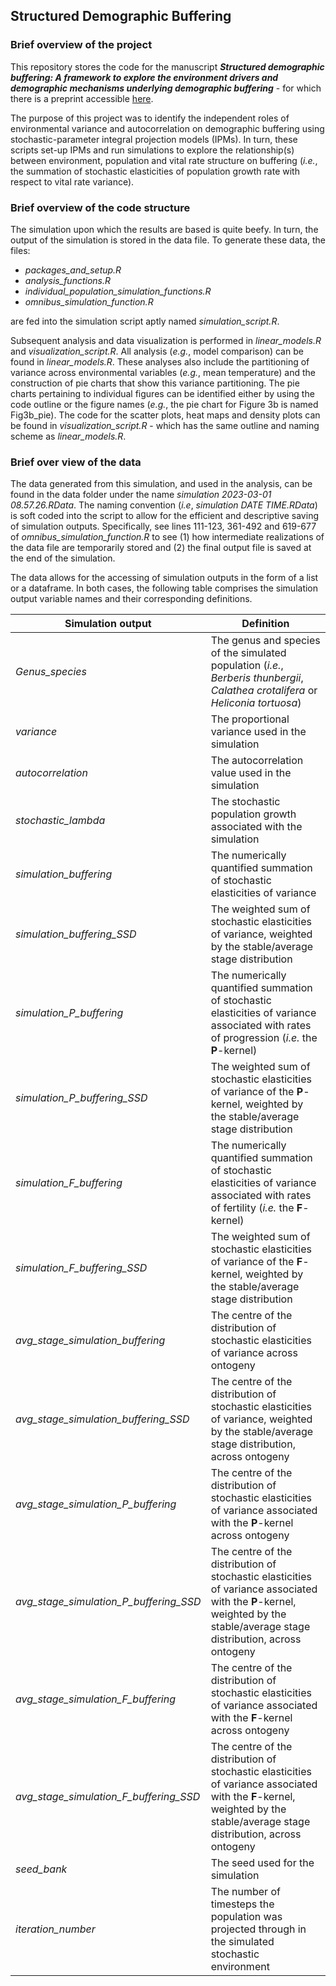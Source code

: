 ## Structured Demographic Buffering

### Brief overview of the project

This repository stores the code for the manuscript ___Structured demographic buffering: A framework to explore the environment drivers and demographic mechanisms underlying demographic buffering___ - for which there is a preprint accessible [here](https://www.biorxiv.org/content/10.1101/2023.07.20.549848v1.abstract). 

The purpose of this project was to identify the independent roles of environmental variance and autocorrelation on demographic buffering using stochastic-parameter integral projection models (IPMs). In turn, these scripts set-up IPMs and run simulations to explore the relationship(s) between environment, population and vital rate structure on buffering (*i.e.*, the summation of stochastic elasticities of population growth rate with respect to vital rate variance).


### Brief overview of the code structure

The simulation upon which the results are based is quite beefy. In turn, the output of the simulation is stored in the data file. To generate these data, the files:

- *packages_and_setup.R*
- *analysis_functions.R*
- *individual_population_simulation_functions.R*
- *omnibus_simulation_function.R*

are fed into the simulation script aptly named *simulation_script.R*. 

Subsequent analysis and data visualization is performed in *linear_models.R* and *visualization_script.R*. All analysis (*e.g.*, model comparison) can be found in *linear_models.R*. These analyses also include the partitioning of variance across environmental variables (*e.g.*, mean temperature) and the construction of pie charts that show this variance partitioning. The pie charts pertaining to individual figures can be identified either by using the code outline or the figure names (*e.g.*, the pie chart for Figure 3b is named Fig3b_pie). The code for the scatter plots, heat maps and density plots can be found in *visualization_script.R* - which has the same outline and naming scheme as *linear_models.R*.

### Brief over view of the data

The data generated from this simulation, and used in the analysis, can be found in the data folder under the name *simulation 2023-03-01 08.57.26.RData*. The naming convention (*i.e*, *simulation DATE TIME.RData*) is soft coded into the script to allow for the efficient and descriptive saving of simulation outputs. Specifically, see lines 111-123, 361-492 and 619-677 of   *omnibus_simulation_function.R* to see (1) how intermediate realizations of the data file are temporarily stored and (2) the final output file is saved at the end of the simulation.

The data allows for the accessing of simulation outputs in the form of a list or a dataframe. In both cases, the following table comprises the simulation output variable names and their corresponding definitions.

| **Simulation output**  |  **Definition**  |
| ------------- | ------------- |
| *Genus_species*  | The genus and species of the simulated population (*i.e.*, *Berberis thunbergii*, *Calathea crotalifera* or *Heliconia tortuosa*)  |
| *variance*  | The proportional variance used in the simulation  |
| *autocorrelation*  | The autocorrelation value used in the simulation  |
| *stochastic_lambda*  | The stochastic population growth associated with the simulation  |
| *simulation_buffering*  | The numerically quantified summation of stochastic elasticities of variance  |
| *simulation_buffering_SSD*  | The weighted sum of stochastic elasticities of variance, weighted by the stable/average stage distribution   |
| *simulation_P_buffering*  | The numerically quantified summation of stochastic elasticities of variance associated with rates of progression (*i.e.* the **P**-kernel)  |
| *simulation_P_buffering_SSD*  | The weighted sum of stochastic elasticities of variance of the **P**-kernel, weighted by the stable/average stage distribution |
| *simulation_F_buffering*  | The numerically quantified summation of stochastic elasticities of variance associated with rates of fertility (*i.e.* the **F**-kernel)  |
| *simulation_F_buffering_SSD*  | The weighted sum of stochastic elasticities of variance of the **F**-kernel, weighted by the stable/average stage distribution |
| *avg_stage_simulation_buffering*  | The centre of the distribution of stochastic elasticities of  variance across ontogeny  |
| *avg_stage_simulation_buffering_SSD*  | The centre of the distribution of stochastic elasticities of variance, weighted by the stable/average stage distribution, across ontogeny  |
| *avg_stage_simulation_P_buffering*  | The centre of the distribution of stochastic elasticities of variance associated with the **P**-kernel across ontogeny  |
| *avg_stage_simulation_P_buffering_SSD*  | The centre of the distribution of stochastic elasticities of variance associated with the **P**-kernel, weighted by the stable/average stage distribution, across ontogeny  |
| *avg_stage_simulation_F_buffering*  | The centre of the distribution of stochastic elasticities of variance associated with the **F**-kernel across ontogeny  |
| *avg_stage_simulation_F_buffering_SSD*  | The centre of the distribution of stochastic elasticities of variance associated with the **F**-kernel, weighted by the stable/average stage distribution, across ontogeny  |
| *seed_bank*  | The seed used for the simulation |
| *iteration_number*  | The number of timesteps the population was projected through in the simulated stochastic environment  |

